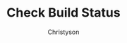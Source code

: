 ---
layout: post
repolink: "https://github.com/christyson/check_build_status"
title: "Check Build Status"
description: "Script to check if an application profile in Veracode has a build running currently.  It also provides an option to delete the build if there is one running."
author: "Christyson"
author-link: "https://github.com/christyson/"
content-type: "automating_common_veracode_platform_tasks"
repo: "github"
repo_title: "Check Build Status"
---